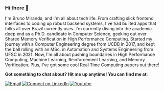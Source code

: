 ### Hi there 👋

I'm Bruno Miranda, and I'm all about tech life. From crafting slick frontend interfaces to coding up robust backend systems, I've had builted apps that folks all over Brazil currently uses. I'm currently diving into the academic deep end as a Ph.D. candidate in Computer Science, geeking out over Shared Memory Verification in High Performance Computing. Started my journey with a Computer Engineering degree from UCDB in 2017, and kept the ball rolling with an MSc. in Automation and Systems Engineering from UFSC in 2021. Now, I'm all about pushing boundaries in High Performance Computing, Machine Learning, Reinforcement Learning, and Memory Verification. Plus, I've got some cool Real Time Computing papers out there!


**Got something to chat about? Hit me up anytime! You can find me at:**

[![Email](https://img.shields.io/badge/Gmail-2c3e50.svg?style=flat-square&logo=gmail&logoColor=white&labelColor=e74c3c)](mailto:bdouram@gmail.com)
[![Connect on LinkedIn](https://img.shields.io/badge/LinkedIn-2c3e50.svg?style=flat-square&logo=linkedin&logoColor=white&labelColor=0077B5)](https://www.linkedin.com/in/bdouram/)
[![Youtube](https://img.shields.io/youtube/channel/views/UCw9fCcn6bL8JMO7sGjMrkLg?label=Youtube&style=social)](https://www.youtube.com/@bdouram/videos)
